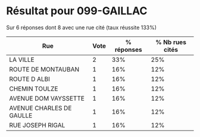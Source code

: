 # Résultat pour 099-GAILLAC

Sur 6 réponses dont 8 avec une rue cité (taux réussite 133%)

| Rue | Vote | % réponses | % Nb rues cités|
|-----|------|------------|----------------|
| LA VILLE | 2 | 33% | 25%|
| ROUTE DE MONTAUBAN | 1 | 16% | 12%|
| ROUTE D ALBI | 1 | 16% | 12%|
| CHEMIN TOULZE | 1 | 16% | 12%|
| AVENUE DOM VAYSSETTE | 1 | 16% | 12%|
| AVENUE CHARLES DE GAULLE | 1 | 16% | 12%|
| RUE JOSEPH RIGAL | 1 | 16% | 12%|
